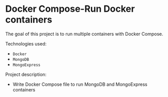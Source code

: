 # Docker Compose-Run Docker containers

The goal of this project is to run multiple containers with Docker Compose.

Technologies used: 
- `Docker`
- `MongoDB`
- `MongoExpress`
 
Project description:
- Write Docker Compose file to run MongoDB and MongoExpress containers

